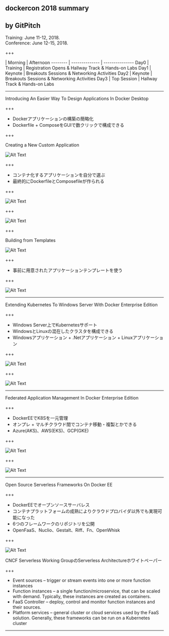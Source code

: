 ## dockercon 2018 summary


by GitPitch
---

Training: June 11-12, 2018.  
Conference: June 12-15, 2018.  

+++

| Morning | Afternoon
-------- | -------------- | ---------------
Day0 | Training | Registration Opens & Hallway Track & Hands-on Labs
Day1 | Keynote | Breakouts Sessions & Networking Activities
Day2 | Keynote | Breakouts Sessions & Networking Activities
Day3 | Top Session | Hallway Track & Hands-on Labs

---
Introducing An Easier Way To Design Applications In Docker Desktop


+++
* Dockerアプリケーションの構築の簡略化
* Dockerfile + ComposeをGUIで数クリックで構成できる

+++

Creating a New Custom Application

![Alt Text](https://i1.wp.com/blog.docker.com/wp-content/uploads/2018/06/13092428/app1.png?zoom=2&resize=280%2C208&ssl=1)

+++
* コンテナ化するアプリケーションを自分で選ぶ
* 最終的にDockerfileとComposefileが作られる

+++

![Alt Text](https://i2.wp.com/blog.docker.com/wp-content/uploads/2018/06/13092516/app2.png?resize=975%2C400&ssl=1)

+++

![Alt Text](https://i0.wp.com/blog.docker.com/wp-content/uploads/2018/06/13084748/image-files.png?resize=1000%2C372&ssl=1)

+++

Building from Templates

![Alt Text](https://i0.wp.com/blog.docker.com/wp-content/uploads/2018/06/13092759/app5.png?zoom=2&resize=284%2C208&ssl=1)

+++

* 事前に用意されたアプリケーションテンプレートを使う

+++

![Alt Text](https://i1.wp.com/blog.docker.com/wp-content/uploads/2018/06/13092818/app6.png?resize=975%2C311&ssl=1)

---
Extending Kubernetes To Windows Server With Docker Enterprise Edition


+++
* Windows Server上でKubernetesサポート
* WindowsとLinuxの混在したクラスタを構成できる
* Windowsアプリケーション + .Netアプリケーション + Linuxアプリケーション

+++

![Alt Text](https://i1.wp.com/blog.docker.com/wp-content/uploads/2018/06/13094639/win1.png?resize=816%2C545&ssl=1)

+++

![Alt Text](https://www.publickey1.jp/2018/dockerconsf201805.gif)

---
Federated Application Management In Docker Enterprise Edition

+++
* DockerEEでK8Sを一元管理
* オンプレ + マルチクラウド間でコンテナ移動・複製とかできる
* Azure(AKS)、AWS(EKS)、GCP(GKE)

+++

![Alt Text](https://i0.wp.com/blog.docker.com/wp-content/uploads/2018/06/13091244/fed11.png?resize=888%2C381&ssl=1)

+++

![Alt Text](https://i0.wp.com/blog.docker.com/wp-content/uploads/2018/06/13091403/fed4.png?resize=882%2C463&ssl=1)

---
Open Source Serverless Frameworks On Docker EE


+++
* DockerEEでオープンソースサーバレス
* コンテナプラットフォームの成熟によりクラウドプロバイダ以外でも実現可能になった
* 6つのフレームワークのリポジトリを公開
* OpenFaaS、Nuclio、Gestalt、Riff、Fn、OpenWhisk

+++

![Alt Text](https://i0.wp.com/blog.docker.com/wp-content/uploads/2018/06/14151242/ser1.png?resize=600%2C441&ssl=1)

CNCF Serverless Working GroupのServerless Architectureホワイトペーパー

+++

* Event sources – trigger or stream events into one or more function instances
* Function instances – a single function/microservice, that can be scaled with demand. Typically, these instances are created as containers.
* FaaS Controller – deploy, control and monitor function instances and their sources.
* Platform services – general cluster or cloud services used by the FaaS solution. Generally, these frameworks can be run on a Kubernetes cluster


---
